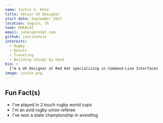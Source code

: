 ```yaml
---
name: Justin X. Hale
title: Senior UX Designer
start date: September 2021
location: Seguin, TX
team: RHEALAI
email: juhale@redat.com
github: justinxhale
interests:
  - Rugby
  - Donuts
  - Traveling
  - Building things by hand
bio: >
  I’m a UX Designer at Red Hat specializing in Command-Line Interfaces (CLI) and developer tools. Passionate about bridging the gap between design and technology, I create intuitive solutions that empower technical teams and enhance workflows in open-source environments.
image: justin.png
---
```

## Fun Fact(s)
- I've played in 2 touch rugby world cups
- I'm an avid rugby union referee
- I've won a state championship in wrestling